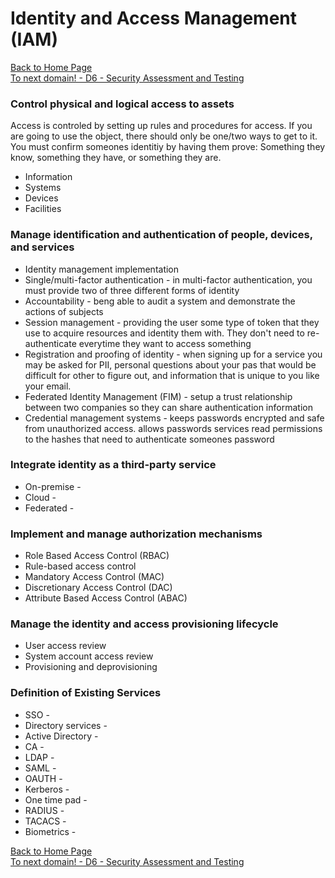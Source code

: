 # Identity and Access Management (IAM)

[Back to Home Page](https://github.com/so87/CISSP-Cheat-Sheet-) <br />
[To next domain! - D6 - Security Assessment and Testing](https://github.com/so87/CISSP-Cheat-Sheet-/blob/master/D6%20-%20Security%20Assessment%20and%20Testing.md) <br />

### Control physical and logical access to assets
Access is controled by setting up rules and procedures for access.  If you are going to use the object, there should only be one/two ways to get to it.  You must confirm someones identitiy by having them prove: Something they know, something they have, or something they are.
* Information
* Systems
* Devices
* Facilities

### Manage identification and authentication of people, devices, and services
* Identity management implementation 
* Single/multi-factor authentication - in multi-factor authentication, you must provide two of three different forms of identity
* Accountability - beng able to audit a system and demonstrate the actions of subjects
* Session management - providing the user some type of token that they use to acquire resources and identity them with.  They don't need to re-authenticate everytime they want to access something
* Registration and proofing of identity - when signing up for a service you may be asked for PII, personal questions about your pas that would be difficult for other to figure out, and information that is unique to you like your email.
* Federated Identity Management (FIM) - setup a trust relationship between two companies so they can share authentication information
* Credential management systems - keeps passwords encrypted and safe from unauthorized access.  allows passwords services read permissions to the hashes that need to authenticate someones password

### Integrate identity as a third-party service
* On-premise - 
* Cloud - 
* Federated - 

### Implement and manage authorization mechanisms
* Role Based Access Control (RBAC)
* Rule-based access control
* Mandatory Access Control (MAC)
* Discretionary Access Control (DAC)
* Attribute Based Access Control (ABAC)

### Manage the identity and access provisioning lifecycle
* User access review
* System account access review
* Provisioning and deprovisioning

### Definition of Existing Services
* SSO - 
* Directory services - 
* Active Directory - 
* CA - 
* LDAP - 
* SAML - 
* OAUTH - 
* Kerberos - 
* One time pad - 
* RADIUS - 
* TACACS - 
* Biometrics - 

[Back to Home Page](https://github.com/so87/CISSP-Cheat-Sheet-) <br />
[To next domain! - D6 - Security Assessment and Testing](https://github.com/so87/CISSP-Cheat-Sheet-/blob/master/D6%20-%20Security%20Assessment%20and%20Testing.md) <br />

